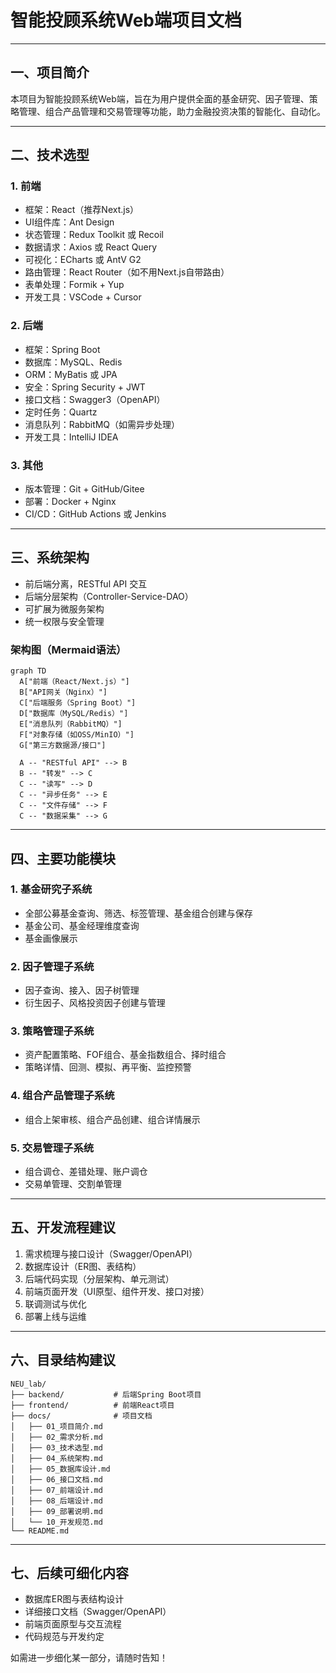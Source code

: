 # 智能投顾系统Web端项目文档

---

## 一、项目简介

本项目为智能投顾系统Web端，旨在为用户提供全面的基金研究、因子管理、策略管理、组合产品管理和交易管理等功能，助力金融投资决策的智能化、自动化。

---

## 二、技术选型

### 1. 前端
- 框架：React（推荐Next.js）
- UI组件库：Ant Design
- 状态管理：Redux Toolkit 或 Recoil
- 数据请求：Axios 或 React Query
- 可视化：ECharts 或 AntV G2
- 路由管理：React Router（如不用Next.js自带路由）
- 表单处理：Formik + Yup
- 开发工具：VSCode + Cursor

### 2. 后端
- 框架：Spring Boot
- 数据库：MySQL、Redis
- ORM：MyBatis 或 JPA
- 安全：Spring Security + JWT
- 接口文档：Swagger3（OpenAPI）
- 定时任务：Quartz
- 消息队列：RabbitMQ（如需异步处理）
- 开发工具：IntelliJ IDEA

### 3. 其他
- 版本管理：Git + GitHub/Gitee
- 部署：Docker + Nginx
- CI/CD：GitHub Actions 或 Jenkins

---

## 三、系统架构

- 前后端分离，RESTful API 交互
- 后端分层架构（Controller-Service-DAO）
- 可扩展为微服务架构
- 统一权限与安全管理

### 架构图（Mermaid语法）

```mermaid
graph TD
  A["前端（React/Next.js）"]
  B["API网关（Nginx）"]
  C["后端服务（Spring Boot）"]
  D["数据库（MySQL/Redis）"]
  E["消息队列（RabbitMQ）"]
  F["对象存储（如OSS/MinIO）"]
  G["第三方数据源/接口"]

  A -- "RESTful API" --> B
  B -- "转发" --> C
  C -- "读写" --> D
  C -- "异步任务" --> E
  C -- "文件存储" --> F
  C -- "数据采集" --> G
```

---

## 四、主要功能模块

### 1. 基金研究子系统
- 全部公募基金查询、筛选、标签管理、基金组合创建与保存
- 基金公司、基金经理维度查询
- 基金画像展示

### 2. 因子管理子系统
- 因子查询、接入、因子树管理
- 衍生因子、风格投资因子创建与管理

### 3. 策略管理子系统
- 资产配置策略、FOF组合、基金指数组合、择时组合
- 策略详情、回测、模拟、再平衡、监控预警

### 4. 组合产品管理子系统
- 组合上架审核、组合产品创建、组合详情展示

### 5. 交易管理子系统
- 组合调仓、差错处理、账户调仓
- 交易单管理、交割单管理

---

## 五、开发流程建议

1. 需求梳理与接口设计（Swagger/OpenAPI）
2. 数据库设计（ER图、表结构）
3. 后端代码实现（分层架构、单元测试）
4. 前端页面开发（UI原型、组件开发、接口对接）
5. 联调测试与优化
6. 部署上线与运维

---

## 六、目录结构建议

```
NEU_lab/
├── backend/           # 后端Spring Boot项目
├── frontend/          # 前端React项目
├── docs/              # 项目文档
│   ├── 01_项目简介.md
│   ├── 02_需求分析.md
│   ├── 03_技术选型.md
│   ├── 04_系统架构.md
│   ├── 05_数据库设计.md
│   ├── 06_接口文档.md
│   ├── 07_前端设计.md
│   ├── 08_后端设计.md
│   ├── 09_部署说明.md
│   └── 10_开发规范.md
└── README.md
```

---

## 七、后续可细化内容
- 数据库ER图与表结构设计
- 详细接口文档（Swagger/OpenAPI）
- 前端页面原型与交互流程
- 代码规范与开发约定

如需进一步细化某一部分，请随时告知！ 